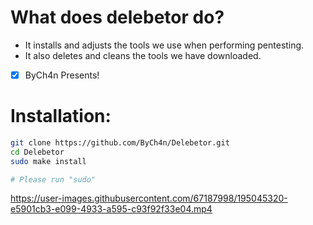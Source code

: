 # What does delebetor do?
- It installs and adjusts the tools we use when performing pentesting.
- It also deletes and cleans the tools we have downloaded.

- [x] ByCh4n Presents!

# Installation:
```bash
git clone https://github.com/ByCh4n/Delebetor.git
cd Delebetor
sudo make install

# Please run "sudo"
```
https://user-images.githubusercontent.com/67187998/195045320-e5901cb3-e099-4933-a595-c93f92f33e04.mp4

